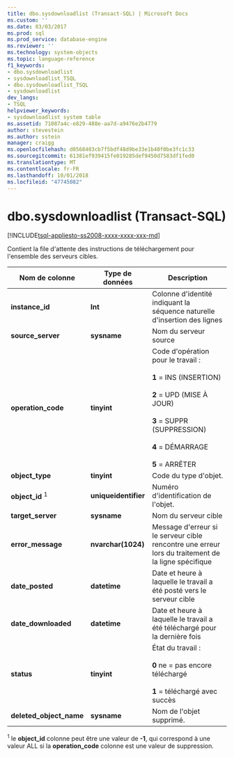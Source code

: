 ```yaml
---
title: dbo.sysdownloadlist (Transact-SQL) | Microsoft Docs
ms.custom: ''
ms.date: 03/03/2017
ms.prod: sql
ms.prod_service: database-engine
ms.reviewer: ''
ms.technology: system-objects
ms.topic: language-reference
f1_keywords:
- dbo.sysdownloadlist
- sysdownloadlist_TSQL
- dbo.sysdownloadlist_TSQL
- sysdownloadlist
dev_langs:
- TSQL
helpviewer_keywords:
- sysdownloadlist system table
ms.assetid: 71087a4c-e829-488e-aa7d-a9476e2b4779
author: stevestein
ms.author: sstein
manager: craigg
ms.openlocfilehash: d0568403cb7f5bdf48d9be33e1b40f0be3fc1c33
ms.sourcegitcommit: 61381ef939415fe019285def9450d7583df1fed0
ms.translationtype: MT
ms.contentlocale: fr-FR
ms.lasthandoff: 10/01/2018
ms.locfileid: "47745082"
---
```

# <a name="dbosysdownloadlist-transact-sql"></a>dbo.sysdownloadlist (Transact-SQL)
[!INCLUDE[tsql-appliesto-ss2008-xxxx-xxxx-xxx-md](../../includes/tsql-appliesto-ss2008-xxxx-xxxx-xxx-md.md)]

  Contient la file d'attente des instructions de téléchargement pour l'ensemble des serveurs cibles.  
  
|Nom de colonne|Type de données|Description|  
|-----------------|---------------|-----------------|  
|**instance_id**|**Int**|Colonne d'identité indiquant la séquence naturelle d'insertion des lignes|  
|**source_server**|**sysname**|Nom du serveur source|  
|**operation_code**|**tinyint**|Code d'opération pour le travail :<br /><br /> **1** = INS (INSERTION)<br /><br /> **2** = UPD (MISE À JOUR)<br /><br /> **3** = SUPPR (SUPPRESSION)<br /><br /> **4** = DÉMARRAGE<br /><br /> **5** = ARRÊTER|  
|**object_type**|**tinyint**|Code du type d'objet.|  
|**object_id** <sup>1</sup>|**uniqueidentifier**|Numéro d'identification de l'objet.|  
|**target_server**|**sysname**|Nom du serveur cible|  
|**error_message**|**nvarchar(1024)**|Message d'erreur si le serveur cible rencontre une erreur lors du traitement de la ligne spécifique|  
|**date_posted**|**datetime**|Date et heure à laquelle le travail a été posté vers le serveur cible|  
|**date_downloaded**|**datetime**|Date et heure à laquelle le travail a été téléchargé pour la dernière fois|  
|**status**|**tinyint**|État du travail :<br /><br /> **0** ne = pas encore téléchargé<br /><br /> **1** = téléchargé avec succès|  
|**deleted_object_name**|**sysname**|Nom de l'objet supprimé.|  
  
 <sup>1</sup> le **object_id** colonne peut être une valeur de **-1**, qui correspond à une valeur ALL si la **operation_code** colonne est une valeur de suppression.  
  
  
